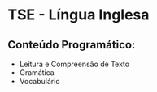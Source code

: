 #  TSE - Língua Inglesa

##  Conteúdo Programático:
- Leitura e Compreensão de Texto
- Gramática
- Vocabulário
